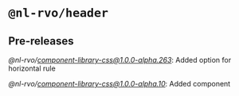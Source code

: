 # `@nl-rvo/header`

## Pre-releases

*@nl-rvo/component-library-css@1.0.0-alpha.263*:
Added option for horizontal rule

*@nl-rvo/component-library-css@1.0.0-alpha.10*:
Added component
